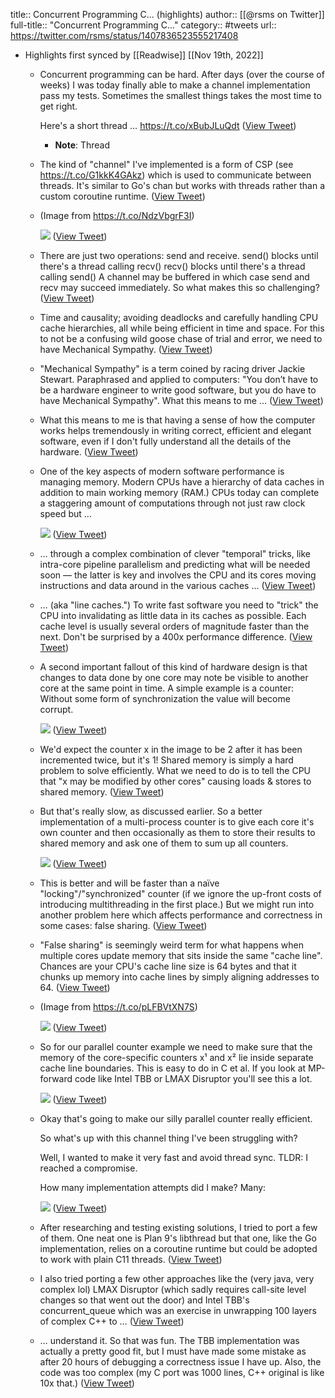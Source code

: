 title:: Concurrent Programming C... (highlights)
author:: [[@rsms on Twitter]]
full-title:: "Concurrent Programming C..."
category:: #tweets
url:: https://twitter.com/rsms/status/1407836523555217408

- Highlights first synced by [[Readwise]] [[Nov 19th, 2022]]
	- Concurrent programming can be hard. After days (over the course of weeks) I was today finally able to make a channel implementation pass my tests. Sometimes the smallest things takes the most time to get right.
	  
	  Here's a short thread … https://t.co/xBubJLuQdt ([View Tweet](https://twitter.com/rsms/status/1407825026162651136))
		- **Note**: Thread
	- The kind of "channel" I've implemented is a form of CSP (see https://t.co/G1kkK4GAkz) which is used to communicate between threads. It's similar to Go's chan but works with threads rather than a custom coroutine runtime. ([View Tweet](https://twitter.com/rsms/status/1407825180404031490))
	- (Image from https://t.co/NdzVbgrF3I) 
	  
	  ![](https://pbs.twimg.com/media/E4maPL-VUAEbizy.png) ([View Tweet](https://twitter.com/rsms/status/1407825970220969984))
	- There are just two operations: send and receive.
	  send() blocks until there's a thread calling recv()
	  recv() blocks until there's a thread calling send()
	  A channel may be buffered in which case send and recv may succeed immediately.
	  So what makes this so challenging? ([View Tweet](https://twitter.com/rsms/status/1407826039951171584))
	- Time and causality; avoiding deadlocks and carefully handling CPU cache hierarchies, all while being efficient in time and space. For this to not be a confusing wild goose chase of trial and error, we need to have Mechanical Sympathy. ([View Tweet](https://twitter.com/rsms/status/1407826085102850050))
	- "Mechanical Sympathy" is a term coined by racing driver Jackie Stewart. Paraphrased and applied to computers: "You don’t have to be a hardware engineer to write good software, but you do have to have Mechanical Sympathy". What this means to me … ([View Tweet](https://twitter.com/rsms/status/1407826173506162689))
	- What this means to me is that having a sense of how the computer works helps tremendously in writing correct, efficient and elegant software, even if I don't fully understand all the details of the hardware. ([View Tweet](https://twitter.com/rsms/status/1407826206284607489))
	- One of the key aspects of modern software performance is managing memory. Modern CPUs have a hierarchy of data caches in addition to main working memory (RAM.) CPUs today can complete a staggering amount of computations through not just raw clock speed but … 
	  
	  ![](https://pbs.twimg.com/media/E4mal6xVUAUZWxC.png) ([View Tweet](https://twitter.com/rsms/status/1407826369644355591))
	- … through a complex combination of clever "temporal" tricks, like intra-core pipeline parallelism and predicting what will be needed soon — the latter is key and involves the CPU and its cores moving instructions and data around in the various caches … ([View Tweet](https://twitter.com/rsms/status/1407826485721763849))
	- … (aka "line caches.") To write fast software you need to "trick" the CPU into invalidating as little data in its caches as possible. Each cache level is usually several orders of magnitude faster than the next. Don't be surprised by a 400x performance difference. ([View Tweet](https://twitter.com/rsms/status/1407826560816582658))
	- A second important fallout of this kind of hardware design is that changes to data done by one core may note be visible to another core at the same point in time. A simple example is a counter: Without some form of synchronization the value will become corrupt. 
	  
	  ![](https://pbs.twimg.com/media/E4mcWQTUcAEnwme.png) ([View Tweet](https://twitter.com/rsms/status/1407828476204228615))
	- We'd expect the counter x in the image to be 2 after it has been incremented twice, but it's 1!
	  Shared memory is simply a hard problem to solve efficiently. What we need to do is to tell the CPU that "x may be modified by other cores" causing loads & stores to shared memory. ([View Tweet](https://twitter.com/rsms/status/1407829105362407424))
	- But that's really slow, as discussed earlier. So a better implementation of a multi-process counter is to give each core it's own counter and then occasionally as them to store their results to shared memory and ask one of them to sum up all counters. 
	  
	  ![](https://pbs.twimg.com/media/E4merb-VcAIoI4O.png) ([View Tweet](https://twitter.com/rsms/status/1407830844908048388))
	- This is better and will be faster than a naïve "locking"/"synchronized" counter (if we ignore the up-front costs of introducing multithreading in the first place.) But we might run into another problem here which affects performance and correctness in some cases: false sharing. ([View Tweet](https://twitter.com/rsms/status/1407831361977683971))
	- "False sharing" is seemingly weird term for what happens when multiple cores update memory that sits inside the same "cache line". Chances are your CPU's cache line size is 64 bytes and that it chunks up memory into cache lines by simply aligning addresses to 64. ([View Tweet](https://twitter.com/rsms/status/1407832198095380481))
	- (Image from https://t.co/pLFBVtXN7S) 
	  
	  ![](https://pbs.twimg.com/media/E4mgUAXVoAErQ6R.png) ([View Tweet](https://twitter.com/rsms/status/1407832635754250243))
	- So for our parallel counter example we need to make sure that the memory of the core-specific counters x¹ and x² lie inside separate cache line boundaries. This is easy to do in C et al. If you look at MP-forward code like Intel TBB or LMAX Disruptor you'll see this a lot. 
	  
	  ![](https://pbs.twimg.com/media/E4mhuPyVcAUQ51y.jpg) ([View Tweet](https://twitter.com/rsms/status/1407834262691139584))
	- Okay that's going to make our silly parallel counter really efficient.
	  
	  So what's up with this channel thing I've been struggling with?
	  
	  Well, I wanted to make it very fast and avoid thread sync. TLDR: I reached a compromise.
	  
	  How many implementation attempts did I make? Many: 
	  
	  ![](https://pbs.twimg.com/media/E4migjWVkAUw2em.png) ([View Tweet](https://twitter.com/rsms/status/1407835045398646785))
	- After researching and testing existing solutions, I tried to port a few of them. One neat one is Plan 9's libthread but that one, like the Go implementation, relies on a coroutine runtime but could be adopted to work with plain C11 threads. ([View Tweet](https://twitter.com/rsms/status/1407835511780040705))
	- I also tried porting a few other approaches like the (very java, very complex lol) LMAX Disruptor (which sadly requires call-site level changes so that went out the door) and Intel TBB's concurrent_queue which was an exercise in unwrapping 100 layers of complex C++ to … ([View Tweet](https://twitter.com/rsms/status/1407835948080013312))
	- … understand it. So that was fun. The TBB implementation was actually a pretty good fit, but I must have made some mistake as after 20 hours of debugging a correctness issue I have up. Also, the code was too complex (my C port was 1000 lines, C++ original is like 10x that.) ([View Tweet](https://twitter.com/rsms/status/1407836523555217408))